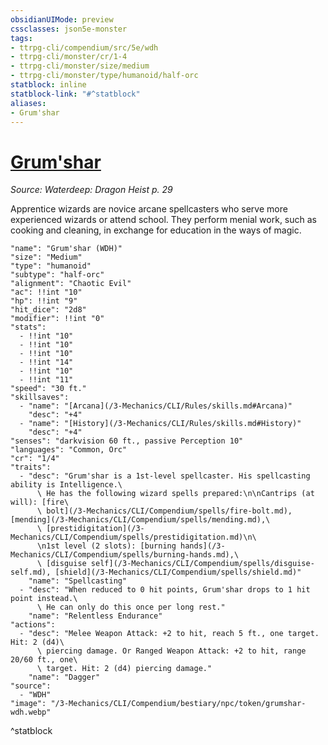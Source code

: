 ```yaml
---
obsidianUIMode: preview
cssclasses: json5e-monster
tags:
- ttrpg-cli/compendium/src/5e/wdh
- ttrpg-cli/monster/cr/1-4
- ttrpg-cli/monster/size/medium
- ttrpg-cli/monster/type/humanoid/half-orc
statblock: inline
statblock-link: "#^statblock"
aliases:
- Grum'shar
---
```

# [Grum'shar](3-Mechanics\CLI\Compendium\bestiary\npc/grumshar-wdh.md)
*Source: Waterdeep: Dragon Heist p. 29*  

Apprentice wizards are novice arcane spellcasters who serve more experienced wizards or attend school. They perform menial work, such as cooking and cleaning, in exchange for education in the ways of magic.

```statblock
"name": "Grum'shar (WDH)"
"size": "Medium"
"type": "humanoid"
"subtype": "half-orc"
"alignment": "Chaotic Evil"
"ac": !!int "10"
"hp": !!int "9"
"hit_dice": "2d8"
"modifier": !!int "0"
"stats":
  - !!int "10"
  - !!int "10"
  - !!int "10"
  - !!int "14"
  - !!int "10"
  - !!int "11"
"speed": "30 ft."
"skillsaves":
  - "name": "[Arcana](/3-Mechanics/CLI/Rules/skills.md#Arcana)"
    "desc": "+4"
  - "name": "[History](/3-Mechanics/CLI/Rules/skills.md#History)"
    "desc": "+4"
"senses": "darkvision 60 ft., passive Perception 10"
"languages": "Common, Orc"
"cr": "1/4"
"traits":
  - "desc": "Grum'shar is a 1st-level spellcaster. His spellcasting ability is Intelligence.\
      \ He has the following wizard spells prepared:\n\nCantrips (at will): [fire\
      \ bolt](/3-Mechanics/CLI/Compendium/spells/fire-bolt.md), [mending](/3-Mechanics/CLI/Compendium/spells/mending.md),\
      \ [prestidigitation](/3-Mechanics/CLI/Compendium/spells/prestidigitation.md)\n\
      \n1st level (2 slots): [burning hands](/3-Mechanics/CLI/Compendium/spells/burning-hands.md),\
      \ [disguise self](/3-Mechanics/CLI/Compendium/spells/disguise-self.md), [shield](/3-Mechanics/CLI/Compendium/spells/shield.md)"
    "name": "Spellcasting"
  - "desc": "When reduced to 0 hit points, Grum'shar drops to 1 hit point instead.\
      \ He can only do this once per long rest."
    "name": "Relentless Endurance"
"actions":
  - "desc": "Melee Weapon Attack: +2 to hit, reach 5 ft., one target. Hit: 2 (d4)\
      \ piercing damage. Or Ranged Weapon Attack: +2 to hit, range 20/60 ft., one\
      \ target. Hit: 2 (d4) piercing damage."
    "name": "Dagger"
"source":
  - "WDH"
"image": "/3-Mechanics/CLI/Compendium/bestiary/npc/token/grumshar-wdh.webp"
```
^statblock